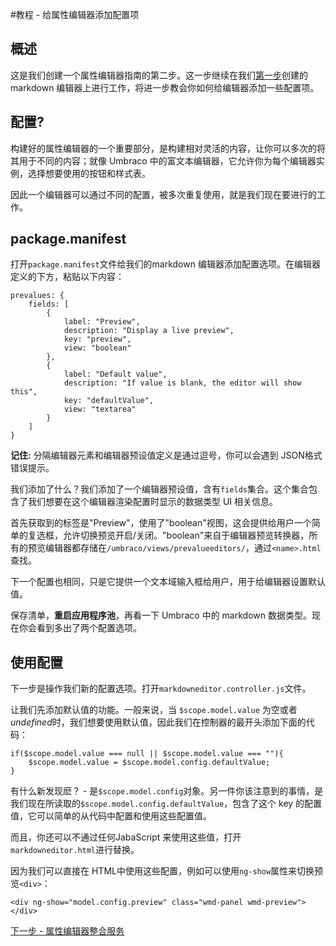 #教程 - 给属性编辑器添加配置项

## 概述 ##

这是我们创建一个属性编辑器指南的第二步。这一步继续在我们[第一步](./)创建的 markdown 编辑器上进行工作，将进一步教会你如何给编辑器添加一些配置项。

## 配置? ##
构建好的属性编辑器的一个重要部分，是构建相对灵活的内容，让你可以多次的将其用于不同的内容；就像 Umbraco 中的富文本编辑器，它允许你为每个编辑器实例，选择想要使用的按钮和样式表。

因此一个编辑器可以通过不同的配置，被多次重复使用，就是我们现在要进行的工作。

## package.manifest ##

打开`package.manifest`文件给我们的markdown 编辑器添加配置选项。在编辑器定义的下方，粘贴以下内容：

	prevalues: {
		fields: [
			{
				label: "Preview",
				description: "Display a live preview",
				key: "preview",
				view: "boolean"
			},
			{
				label: "Default value",
				description: "If value is blank, the editor will show this",
				key: "defaultValue",
				view: "textarea"
			}
		]
	}
	
**记住:** 分隔编辑器元素和编辑器预设值定义是通过逗号，你可以会遇到 JSON格式错误提示。

我们添加了什么？我们添加了一个编辑器预设值，含有`fields`集合。这个集合包含了我们想要在这个编辑器渲染配置时显示的数据类型 UI 相关信息。

首先获取到的标签是"Preview"，使用了"boolean"视图，这会提供给用户一个简单的复选框，允许切换预览开启/关闭。"boolean"来自于编辑器预览转换器，所有的预览编辑器都存储在`/umbraco/views/prevalueeditors/`，通过`<name>.html`查找。

下一个配置也相同，只是它提供一个文本域输入框给用户，用于给编辑器设置默认值。

保存清单，**重启应用程序池**，再看一下 Umbraco 中的 markdown 数据类型。现在你会看到多出了两个配置选项。

## 使用配置 ##

下一步是操作我们新的配置选项。打开`markdowneditor.controller.js`文件。

让我们先添加默认值的功能。一般来说，当 `$scope.model.value` 为空或者*undefined*时，我们想要使用默认值，因此我们在控制器的最开头添加下面的代码：

	if($scope.model.value === null || $scope.model.value === ""){
		$scope.model.value = $scope.model.config.defaultValue;
	}

有什么新发现麽？ - 是`$scope.model.config`对象。另一件你该注意到的事情，是我们现在所读取的`$scope.model.config.defaultValue`，包含了这个 key 的配置值，它可以简单的从代码中配置和使用这些配置值。

而且，你还可以不通过任何JabaScript 来使用这些值，打开`markdowneditor.html`进行替换。

因为我们可以直接在 HTML中使用这些配置，例如可以使用`ng-show`属性来切换预览`<div>`：

	<div ng-show="model.config.preview" class="wmd-panel wmd-preview"></div>


[下一步 - 属性编辑器整合服务](part-3.md)
